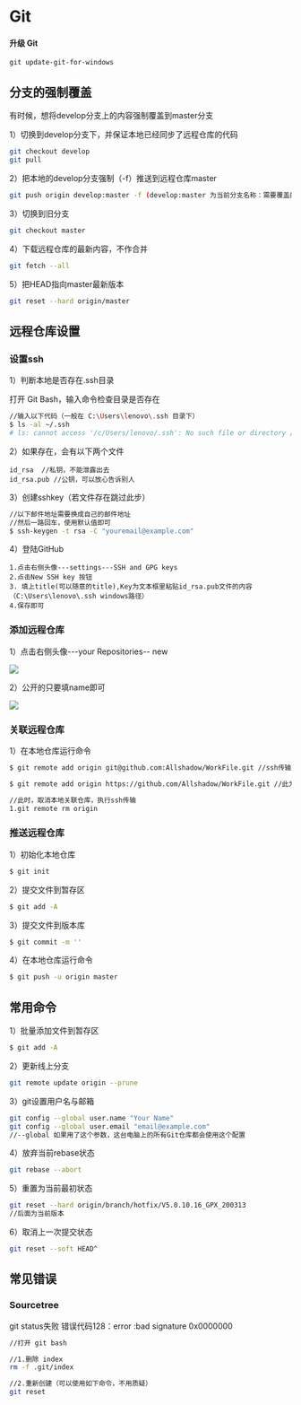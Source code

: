 # Git

#### 升级 Git

```
git update-git-for-windows
```

## 分支的强制覆盖

有时候，想将develop分支上的内容强制覆盖到master分支



1）切换到develop分支下，并保证本地已经同步了远程仓库的代码

```bash
git checkout develop
git pull
```

2）把本地的develop分支强制（-f）推送到远程仓库master

```bash
git push origin develop:master -f (develop:master 为当前分支名称：需要覆盖的分支名称)
```

3）切换到旧分支

```bash
git checkout master
```

4）下载远程仓库的最新内容，不作合并

```bash
git fetch --all
```

5）把HEAD指向master最新版本

```bash
git reset --hard origin/master
```



## 远程仓库设置

### 设置ssh

1）判断本地是否存在.ssh目录

打开 Git Bash，输入命令检查目录是否存在

```bash
//输入以下代码（一般在 C:\Users\lenovo\.ssh 目录下）
$ ls -al ~/.ssh 
# ls: cannot access '/c/Users/lenovo/.ssh': No such file or directory //返回此说明没有这个目录
```

2）如果存在，会有以下两个文件

```
id_rsa  //私钥，不能泄露出去
id_rsa.pub //公钥，可以放心告诉别人
```

3）创建sshkey（若文件存在跳过此步）

```bash
//以下邮件地址需要换成自己的邮件地址
//然后一路回车，使用默认值即可
$ ssh-keygen -t rsa -C "youremail@example.com"
```

4）登陆GitHub

```
1.点击右侧头像---settings---SSH and GPG keys
2.点击New SSH key 按钮
3. 填上title(可以随意的title),Key为文本框里粘贴id_rsa.pub文件的内容（C:\Users\lenovo\.ssh windows路径）
4.保存即可
```

### 添加远程仓库

1）点击右侧头像---your Repositories-- new

![](git.assets/gitnew1.png)

2）公开的只要填name即可

![](git.assets/gitnew2.png)

### 关联远程仓库

1）在本地仓库运行命令

```bash
$ git remote add origin git@github.com:Allshadow/WorkFile.git //ssh传输

$ git remote add origin https://github.com/Allshadow/WorkFile.git //此为https协议的链接，会不断重复输入密码...

//此时，取消本地关联仓库，执行ssh传输
1.git remote rm origin
```

### 推送远程仓库

1）初始化本地仓库

```bash
$ git init
```

2）提交文件到暂存区

```bash
$ git add -A
```

3）提交文件到版本库

```bash
$ git commit -m ''
```

4）在本地仓库运行命令

```bash
$ git push -u origin master
```

## 常用命令

1）批量添加文件到暂存区

```bash
$ git add -A
```

2）更新线上分支

```bash
git remote update origin --prune
```

3）git设置用户名与邮箱

```bash
git config --global user.name "Your Name" 
git config --global user.email "email@example.com"
//--global 如果用了这个参数，这台电脑上的所有Git仓库都会使用这个配置
```

4）放弃当前rebase状态

```bash
git rebase --abort
```

5）重置为当前最初状态

```bash
git reset --hard origin/branch/hotfix/V5.0.10.16_GPX_200313 
//后面为当前版本
```

6）取消上一次提交状态

```bash
git reset --soft HEAD^
```

## 常见错误

### Sourcetree

git status失败 错误代码128：error :bad signature 0x0000000

```bash
//打开 git bash

//1.删除 index
rm -f .git/index

//2.重新创建（可以使用如下命令，不用质疑）
git reset
```

